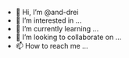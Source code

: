 - 👋 Hi, I’m @and-drei
- 👀 I’m interested in ...
- 🌱 I’m currently learning ...
- 💞️ I’m looking to collaborate on ...
- 📫 How to reach me ...

<!---
and-drei/and-drei is a ✨ special ✨ repository because its `README.md` (this file) appears on your GitHub profile.
You can click the Preview link to take a look at your changes.
--->
